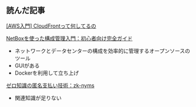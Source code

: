 ## 読んだ記事
[[AWS入門] CloudFrontって何してるの](https://qiita.com/taka_2525/items/565d86f08f7220ed15de)

[NetBoxを使った構成管理入門：初心者向け完全ガイド](https://qiita.com/md-watanabe/items/9b0ecbad446a1aa321b9)
- ネットワークとデータセンターの構成を効率的に管理するオープンソースのツール
- GUIがある
- Dockerを利用して立ち上げ

[ゼロ知識の匿名支払い技術：zk-nyms](https://qiita.com/pseudonym2/items/042580c8e7c6d36de4ff)
- 関連知識が足りない
